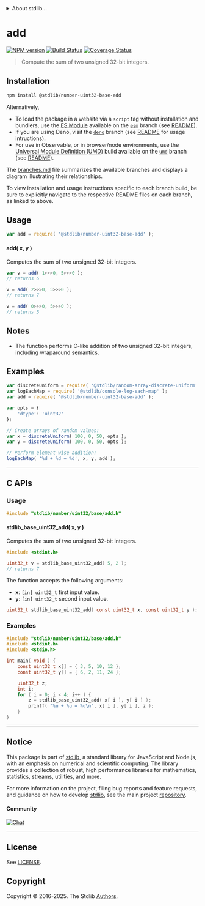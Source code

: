 <!--

@license Apache-2.0

Copyright (c) 2025 The Stdlib Authors.

Licensed under the Apache License, Version 2.0 (the "License");
you may not use this file except in compliance with the License.
You may obtain a copy of the License at

   http://www.apache.org/licenses/LICENSE-2.0

Unless required by applicable law or agreed to in writing, software
distributed under the License is distributed on an "AS IS" BASIS,
WITHOUT WARRANTIES OR CONDITIONS OF ANY KIND, either express or implied.
See the License for the specific language governing permissions and
limitations under the License.

-->


<details>
  <summary>
    About stdlib...
  </summary>
  <p>We believe in a future in which the web is a preferred environment for numerical computation. To help realize this future, we've built stdlib. stdlib is a standard library, with an emphasis on numerical and scientific computation, written in JavaScript (and C) for execution in browsers and in Node.js.</p>
  <p>The library is fully decomposable, being architected in such a way that you can swap out and mix and match APIs and functionality to cater to your exact preferences and use cases.</p>
  <p>When you use stdlib, you can be absolutely certain that you are using the most thorough, rigorous, well-written, studied, documented, tested, measured, and high-quality code out there.</p>
  <p>To join us in bringing numerical computing to the web, get started by checking us out on <a href="https://github.com/stdlib-js/stdlib">GitHub</a>, and please consider <a href="https://opencollective.com/stdlib">financially supporting stdlib</a>. We greatly appreciate your continued support!</p>
</details>

# add

[![NPM version][npm-image]][npm-url] [![Build Status][test-image]][test-url] [![Coverage Status][coverage-image]][coverage-url] <!-- [![dependencies][dependencies-image]][dependencies-url] -->

> Compute the sum of two unsigned 32-bit integers.

<!-- Section to include introductory text. Make sure to keep an empty line after the intro `section` element and another before the `/section` close. -->

<section class="intro">

</section>

<!-- /.intro -->

<!-- Package usage documentation. -->

<section class="installation">

## Installation

```bash
npm install @stdlib/number-uint32-base-add
```

Alternatively,

-   To load the package in a website via a `script` tag without installation and bundlers, use the [ES Module][es-module] available on the [`esm`][esm-url] branch (see [README][esm-readme]).
-   If you are using Deno, visit the [`deno`][deno-url] branch (see [README][deno-readme] for usage intructions).
-   For use in Observable, or in browser/node environments, use the [Universal Module Definition (UMD)][umd] build available on the [`umd`][umd-url] branch (see [README][umd-readme]).

The [branches.md][branches-url] file summarizes the available branches and displays a diagram illustrating their relationships.

To view installation and usage instructions specific to each branch build, be sure to explicitly navigate to the respective README files on each branch, as linked to above.

</section>

<section class="usage">

## Usage

```javascript
var add = require( '@stdlib/number-uint32-base-add' );
```

#### add( x, y )

Computes the sum of two unsigned 32-bit integers.

```javascript
var v = add( 1>>>0, 5>>>0 );
// returns 6

v = add( 2>>>0, 5>>>0 );
// returns 7

v = add( 0>>>0, 5>>>0 );
// returns 5
```

</section>

<!-- /.usage -->

<!-- Package usage notes. Make sure to keep an empty line after the `section` element and another before the `/section` close. -->

<section class="notes">

## Notes

-   The function performs C-like addition of two unsigned 32-bit integers, including wraparound semantics.

</section>

<!-- /.notes -->

<!-- Package usage examples. -->

<section class="examples">

## Examples

<!-- eslint no-undef: "error" -->

```javascript
var discreteUniform = require( '@stdlib/random-array-discrete-uniform' );
var logEachMap = require( '@stdlib/console-log-each-map' );
var add = require( '@stdlib/number-uint32-base-add' );

var opts = {
    'dtype': 'uint32'
};

// Create arrays of random values:
var x = discreteUniform( 100, 0, 50, opts );
var y = discreteUniform( 100, 0, 50, opts );

// Perform element-wise addition:
logEachMap( '%d + %d = %d', x, y, add );
```

</section>

<!-- /.examples -->

<!-- C interface documentation. -->

* * *

<section class="c">

## C APIs

<!-- Section to include introductory text. Make sure to keep an empty line after the intro `section` element and another before the `/section` close. -->

<section class="intro">

</section>

<!-- /.intro -->

<!-- C usage documentation. -->

<section class="usage">

### Usage

```c
#include "stdlib/number/uint32/base/add.h"
```

#### stdlib_base_uint32_add( x, y )

Computes the sum of two unsigned 32-bit integers.

```c
#include <stdint.h>

uint32_t v = stdlib_base_uint32_add( 5, 2 );
// returns 7
```

The function accepts the following arguments:

-   **x**: `[in] uint32_t` first input value.
-   **y**: `[in] uint32_t` second input value.

```c
uint32_t stdlib_base_uint32_add( const uint32_t x, const uint32_t y );
```

</section>

<!-- /.usage -->

<!-- C API usage notes. Make sure to keep an empty line after the `section` element and another before the `/section` close. -->

<section class="notes">

</section>

<!-- /.notes -->

<!-- C API usage examples. -->

<section class="examples">

### Examples

```c
#include "stdlib/number/uint32/base/add.h"
#include <stdint.h>
#include <stdio.h>

int main( void ) {
    const uint32_t x[] = { 3, 5, 10, 12 };
    const uint32_t y[] = { 6, 2, 11, 24 };

    uint32_t z;
    int i;
    for ( i = 0; i < 4; i++ ) {
        z = stdlib_base_uint32_add( x[ i ], y[ i ] );
        printf( "%u + %u = %u\n", x[ i ], y[ i ], z );
    }
}
```

</section>

<!-- /.examples -->

</section>

<!-- /.c -->

<!-- Section for related `stdlib` packages. Do not manually edit this section, as it is automatically populated. -->

<section class="related">

</section>

<!-- /.related -->

<!-- Section for all links. Make sure to keep an empty line after the `section` element and another before the `/section` close. -->


<section class="main-repo" >

* * *

## Notice

This package is part of [stdlib][stdlib], a standard library for JavaScript and Node.js, with an emphasis on numerical and scientific computing. The library provides a collection of robust, high performance libraries for mathematics, statistics, streams, utilities, and more.

For more information on the project, filing bug reports and feature requests, and guidance on how to develop [stdlib][stdlib], see the main project [repository][stdlib].

#### Community

[![Chat][chat-image]][chat-url]

---

## License

See [LICENSE][stdlib-license].


## Copyright

Copyright &copy; 2016-2025. The Stdlib [Authors][stdlib-authors].

</section>

<!-- /.stdlib -->

<!-- Section for all links. Make sure to keep an empty line after the `section` element and another before the `/section` close. -->

<section class="links">

[npm-image]: http://img.shields.io/npm/v/@stdlib/number-uint32-base-add.svg
[npm-url]: https://npmjs.org/package/@stdlib/number-uint32-base-add

[test-image]: https://github.com/stdlib-js/number-uint32-base-add/actions/workflows/test.yml/badge.svg?branch=main
[test-url]: https://github.com/stdlib-js/number-uint32-base-add/actions/workflows/test.yml?query=branch:main

[coverage-image]: https://img.shields.io/codecov/c/github/stdlib-js/number-uint32-base-add/main.svg
[coverage-url]: https://codecov.io/github/stdlib-js/number-uint32-base-add?branch=main

<!--

[dependencies-image]: https://img.shields.io/david/stdlib-js/number-uint32-base-add.svg
[dependencies-url]: https://david-dm.org/stdlib-js/number-uint32-base-add/main

-->

[chat-image]: https://img.shields.io/gitter/room/stdlib-js/stdlib.svg
[chat-url]: https://app.gitter.im/#/room/#stdlib-js_stdlib:gitter.im

[stdlib]: https://github.com/stdlib-js/stdlib

[stdlib-authors]: https://github.com/stdlib-js/stdlib/graphs/contributors

[umd]: https://github.com/umdjs/umd
[es-module]: https://developer.mozilla.org/en-US/docs/Web/JavaScript/Guide/Modules

[deno-url]: https://github.com/stdlib-js/number-uint32-base-add/tree/deno
[deno-readme]: https://github.com/stdlib-js/number-uint32-base-add/blob/deno/README.md
[umd-url]: https://github.com/stdlib-js/number-uint32-base-add/tree/umd
[umd-readme]: https://github.com/stdlib-js/number-uint32-base-add/blob/umd/README.md
[esm-url]: https://github.com/stdlib-js/number-uint32-base-add/tree/esm
[esm-readme]: https://github.com/stdlib-js/number-uint32-base-add/blob/esm/README.md
[branches-url]: https://github.com/stdlib-js/number-uint32-base-add/blob/main/branches.md

[stdlib-license]: https://raw.githubusercontent.com/stdlib-js/number-uint32-base-add/main/LICENSE

</section>

<!-- /.links -->
